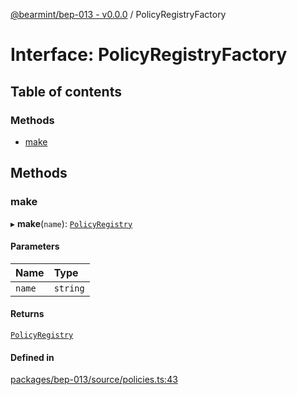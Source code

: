 [@bearmint/bep-013 - v0.0.0](../README.md) / PolicyRegistryFactory

# Interface: PolicyRegistryFactory

## Table of contents

### Methods

- [make](PolicyRegistryFactory.md#make)

## Methods

### make

▸ **make**(`name`): [`PolicyRegistry`](PolicyRegistry.md)

#### Parameters

| Name | Type |
| :------ | :------ |
| `name` | `string` |

#### Returns

[`PolicyRegistry`](PolicyRegistry.md)

#### Defined in

[packages/bep-013/source/policies.ts:43](https://github.com/bearmint/bearmint/blob/main/packages/bep-013/source/policies.ts#L43)
